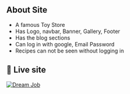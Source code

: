 
## About Site

- A famous Toy Store
- Has Logo, navbar, Banner, Gallery, Footer
- Has the blog sections
- Can log in with google, Email Password
- Recipes can not be seen without logging in





## 🔗 Live site
[![Dream Job](https://cdn-icons-png.flaticon.com/128/2150/2150463.png)](https://toy-market-71ba4.web.app/)


